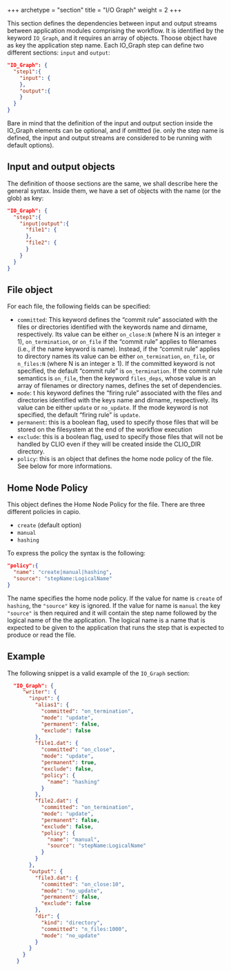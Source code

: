 +++
archetype = "section"
title = "I/O Graph"
weight = 2
+++

This section defines the dependencies between input and output streams between application modules comprising the workflow. It is identified by the keyword `IO_Graph`, and it requires an array of objects. Thoose object have as key the application step name. Each IO_Graph step can define two different sections: `input` and `output`:

```json
"IO_Graph": {
  "step1":{
    "input": {
    },
    "output":{
    }
  }
}
```

Bare in mind that the definition of the input and output section inside the IO_Graph elements can be optional, and if omittted (ie. only the step name is defined, the input and output streams are considered to be running with default options).

## Input and output objects

The definition of thoose sections are the same, we shall describe here the general syntax. Inside them, we have a set of objects with the name (or the glob) as key:

```json
"IO_Graph": {
  "step1":{
    "input|output":{
      "file1": {
      },
      "file2": {
      }
    }
  }
}

```

## File object

For each file, the following fields can be specified:

- `committed`: This keyword defines the “commit rule” associated with the files or directories identified with the keywords name and dirname, respectively. Its value can be either `on_close:N` (where N is an integer ≥ 1), `on_termination`, or `on_file` if the “commit rule” applies to filenames (i.e., if the name keyword is name). Instead, if the “commit rule” applies to directory names its value can be either `on_termination`, `on_file`, or `n_files:N` (where N is an integer ≥ 1). If the committed keyword is not specified, the default “commit rule” is `on_termination`. If the commit rule semantics is `on_file`, then the keyword `files_deps`, whose value is an array of filenames or directory names, defines the set of dependencies.
- `mode`: t his keyword defines the “firing rule” associated with the files and directories identified with the keys name and dirname, respectively. Its value can be either `update` or `no_update`. If the mode keyword is not specified, the default “firing rule” is `update`.
- `permanent`: this is a boolean flag, used to specify those files that will be stored on the filesystem at the end of the workflow execution
- `exclude`: this is a boolean flag, used to specify those files that will not be handled by CLIO even if they will be created inside the CLIO_DIR directory.
- `policy`: this is an object that defines the home node policy of the file. See below for more informations.

## Home Node Policy

This object defines the Home Node Policy for the file. There are three different policies in capio.

- `create` (default option)
- `manual`
- `hashing`

To express the policy the syntax is the following:

```json
"policy":{
  "name": "create|manual|hashing",
  "source": "stepName:LogicalName"
}
```

The name specifies the home node policy. If the value for name is `create` of `hashing`, the `"source"` key is ignored. If the value for name is `manual` the key `"source"` is then required and it will contain the step name followed by the logical name of the the application. The logical name is a name that is expected to be given to the application that runs the step that is expected to produce or read the file.

## Example

The following snippet is a valid example of the `IO_Graph` section:

```json
  "IO_Graph": {
     "writer": {
       "input": {
         "alias1": {
           "committed": "on_termination",
           "mode": "update",
           "permanent": false,
           "exclude": false
         },
         "file1.dat": {
           "committed": "on_close",
           "mode": "update",
           "permanent": true,
           "exclude": false,
           "policy": {
             "name": "hashing"
           }
         },
         "file2.dat": {
           "committed": "on_termination",
           "mode": "update",
           "permanent": false,
           "exclude": false,
           "policy": {
             "name": "manual",
             "source": "stepName:LogicalName"
           }
         }
       },
       "output": {
         "file3.dat": {
           "committed": "on_close:10",
           "mode": "no_update",
           "permanent": false,
           "exclude": false
         },
         "dir": {
           "kind": "directory",
           "committed": "n_files:1000",
           "mode": "no_update"
         }
       }
     }
   }

```

